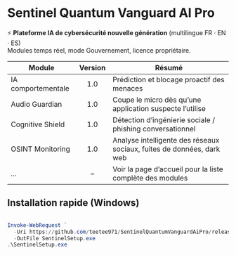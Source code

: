 # Sentinel Quantum Vanguard AI Pro

⚡ **Plateforme IA de cybersécurité nouvelle génération** (multilingue FR · EN · ES)  
Modules temps réel, mode Gouvernement, licence propriétaire.

| Module              | Version | Résumé                                                                            |
|---------------------|:-------:|-----------------------------------------------------------------------------------|
| IA comportementale  | 1.0     | Prédiction et blocage proactif des menaces                                         |
| Audio Guardian      | 1.0     | Coupe le micro dès qu’une application suspecte l’utilise                           |
| Cognitive Shield    | 1.0     | Détection d’ingénierie sociale / phishing conversationnel                          |
| OSINT Monitoring    | 1.0     | Analyse intelligente des réseaux sociaux, fuites de données, dark web              |
| *…*                 |   –     | Voir la page d’accueil pour la liste complète des modules                          |
## Installation rapide (Windows)
```powershell

Invoke-WebRequest `
  -Uri https://github.com/teetee971/SentinelQuantumVanguardAiPro/releases/latest/download/SentinelSetup.exe `
  -OutFile SentinelSetup.exe
.\SentinelSetup.exe
